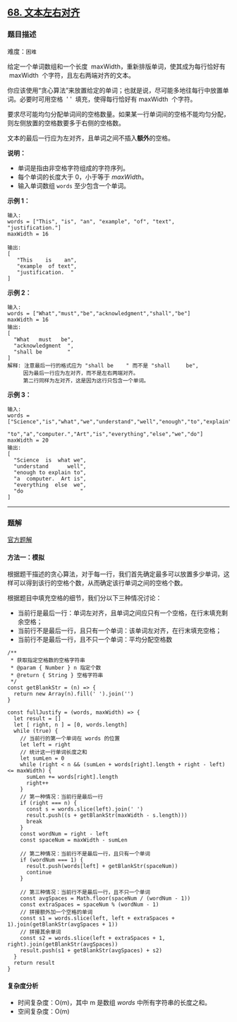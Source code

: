 ## [68. 文本左右对齐](https://leetcode-cn.com/problems/text-justification/)

### 题目描述

难度：`困难`

给定一个单词数组和一个长度  maxWidth，重新排版单词，使其成为每行恰好有  maxWidth  个字符，且左右两端对齐的文本。

你应该使用“贪心算法”来放置给定的单词；也就是说，尽可能多地往每行中放置单词。必要时可用空格  ' '  填充，使得每行恰好有 maxWidth  个字符。

要求尽可能均匀分配单词间的空格数量。如果某一行单词间的空格不能均匀分配，则左侧放置的空格数要多于右侧的空格数。

文本的最后一行应为左对齐，且单词之间不插入**额外**的空格。

**说明：**

- 单词是指由非空格字符组成的字符序列。
- 每个单词的长度大于 0，小于等于 _maxWidth_。
- 输入单词数组 `words` 至少包含一个单词。

**示例 1：**

```
输入:
words = ["This", "is", "an", "example", "of", "text", "justification."]
maxWidth = 16

输出:
[
   "This    is    an",
   "example  of text",
   "justification.  "
]
```

**示例 2：**

```
输入:
words = ["What","must","be","acknowledgment","shall","be"]
maxWidth = 16
输出:
[
  "What   must   be",
  "acknowledgment  ",
  "shall be        "
]
解释: 注意最后一行的格式应为 "shall be    " 而不是 "shall     be",
     因为最后一行应为左对齐，而不是左右两端对齐。
     第二行同样为左对齐，这是因为这行只包含一个单词。
```

**示例 3：**

```
输入:
words = ["Science","is","what","we","understand","well","enough","to","explain",
         "to","a","computer.","Art","is","everything","else","we","do"]
maxWidth = 20
输出:
[
  "Science  is  what we",
  "understand      well",
  "enough to explain to",
  "a  computer.  Art is",
  "everything  else  we",
  "do                  "
]
```

---

### 题解

[官方题解](https://leetcode-cn.com/problems/text-justification/solution/wen-ben-zuo-you-dui-qi-by-leetcode-solut-dyeg/)

#### 方法一：模拟

根据题干描述的贪心算法，对于每一行，我们首先确定最多可以放置多少单词，这样可以得到该行的空格个数，从而确定该行单词之间的空格个数。

根据题目中填充空格的细节，我们分以下三种情况讨论：

- 当前行是最后一行：单词左对齐，且单词之间应只有一个空格，在行末填充剩余空格；
- 当前行不是最后一行，且只有一个单词：该单词左对齐，在行末填充空格；
- 当前行不是最后一行，且不只一个单词：平均分配空格数

```
/**
 * 获取指定空格数的空格字符串
 * @param { Number } n 指定个数
 * @return { String } 空格字符串
 */
const getBlankStr = (n) => {
  return new Array(n).fill(' ').join('')
}

const fullJustify = (words, maxWidth) => {
  let result = []
  let [ right, n ] = [0, words.length]
  while (true) {
    // 当前行的第一个单词在 words 的位置
    let left = right
    // 统计这一行单词长度之和
    let sumLen = 0
    while (right < n && (sumLen + words[right].length + right - left) <= maxWidth) {
      sumLen += words[right].length
      right++
    }
    // 第一种情况：当前行是最后一行
    if (right === n) {
      const s = words.slice(left).join(' ')
      result.push((s + getBlankStr(maxWidth - s.length)))
      break
    }
    const wordNum = right - left
    const spaceNum = maxWidth - sumLen

    // 第二种情况：当前行不是最后一行，且只有一个单词
    if (wordNum === 1) {
      result.push(words[left] + getBlankStr(spaceNum))
      continue
    }

    // 第三种情况：当前行不是最后一行，且不只一个单词
    const avgSpaces = Math.floor(spaceNum / (wordNum - 1))
    const extraSpaces = spaceNum % (wordNum - 1)
    // 拼接额外加一个空格的单词
    const s1 = words.slice(left, left + extraSpaces + 1).join(getBlankStr(avgSpaces + 1))
    // 拼接其余单词
    const s2 = words.slice(left + extraSpaces + 1, right).join(getBlankStr(avgSpaces))
    result.push(s1 + getBlankStr(avgSpaces) + s2)
  }
  return result
}
```

#### 复杂度分析

- 时间复杂度：O(m)，其中 m 是数组 _words_ 中所有字符串的长度之和。
- 空间复杂度：O(m)
